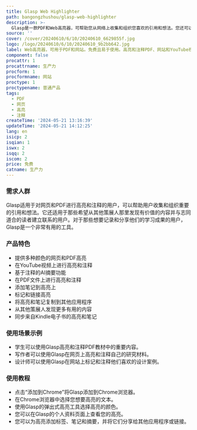 ```yaml
---
title: Glasp Web Highlighter
path: bangongzhushou/glasp-web-highlighter
description: >-
  Glasp是一款PDF和Web高亮器，可帮助您从网络上收集和组织您喜欢的引用和想法。您还可以访问其他志同道合的人的学习成果，并从您的高亮和笔记中构建您的AI副本。它支持多种高亮颜色选项，可在网页和PDF上进行高亮和注释，并且具有AI支持的摘要功能。
source: ''
cover: /cover/20240610/6/10/20240610_6629855f.jpg
logo: /logo/20240610/6/10/20240610_9b2bb642.jpg
label: Web高亮器，可用于PDF和网站。免费且易于使用。高亮和注释PDF、网站和YouTube视频。
component: false
procattr: 1
procattrname: 生产力
procform: 1
procformname: 网站
proctype: 1
proctypename: 普通产品
tags:
  - PDF
  - 网页
  - 高亮
  - 注释
createTime: '2024-05-21 13:16:39'
updateTime: '2024-05-21 14:12:25'
lang: en
isicp: 2
isqian: 1
iswx: 2
isqq: 2
iscom: 2
price: 免费
catname: 生产力
---
```




### 需求人群
Glasp适用于对网页和PDF进行高亮和注释的用户，可以帮助用户收集和组织重要的引用和想法。它还适用于那些希望从其他策展人那里发现有价值的内容并与志同道合的读者建立联系的用户。对于那些想要记录和分享他们的学习成果的用户，Glasp是一个非常有用的工具。

### 产品特色
* 提供多种颜色的网页和PDF高亮
* 在YouTube视频上进行高亮和注释
* 基于注释的AI摘要功能
* 在PDF文件上进行高亮和注释
* 添加笔记到高亮上
* 标记和链接高亮
* 将高亮和笔记复制到其他应用程序
* 从其他策展人发现更多有用的内容
* 同步来自Kindle电子书的高亮和笔记

### 使用场景示例
* 学生可以使用Glasp高亮和注释PDF教材中的重要内容。
* 写作者可以使用Glasp在网页上高亮和注释自己的研究材料。
* 设计师可以使用Glasp在网站上标记和注释他们喜欢的设计案例。

### 使用教程
* 点击“添加到Chrome”将Glasp添加到Chrome浏览器。
* 在Chrome浏览器中选择您想要高亮的文本。
* 使用Glasp的弹出式高亮工具选择高亮的颜色。
* 您可以在Glasp的个人资料页面上查看您的高亮。
* 您可以为高亮添加标签、笔记和摘要，并将它们分享给其他应用程序或链接。

  
